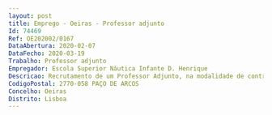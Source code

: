 ```yaml
--- 
layout: post
title: Emprego - Oeiras - Professor adjunto
Id: 74469
Ref: OE202002/0167
DataAbertura: 2020-02-07
DataFecho: 2020-03-19
Trabalho: Professor adjunto
Empregador: Escola Superior Náutica Infante D. Henrique
Descricao: Recrutamento de um Professor Adjunto, na modalidade de contrato de trabalho em funções publicas por tempo indeterminado, com um período experimental de cinco anos nos termos do artigo 10.º  B do ECPDESP, para a área disciplinar de Engenharia Mecânica,perfil Automação e Robótica em aplicações marítimas
CodigoPostal: 2770-058 PAÇO DE ARCOS
Concelho: Oeiras
Distrito: Lisboa
--- 
```


